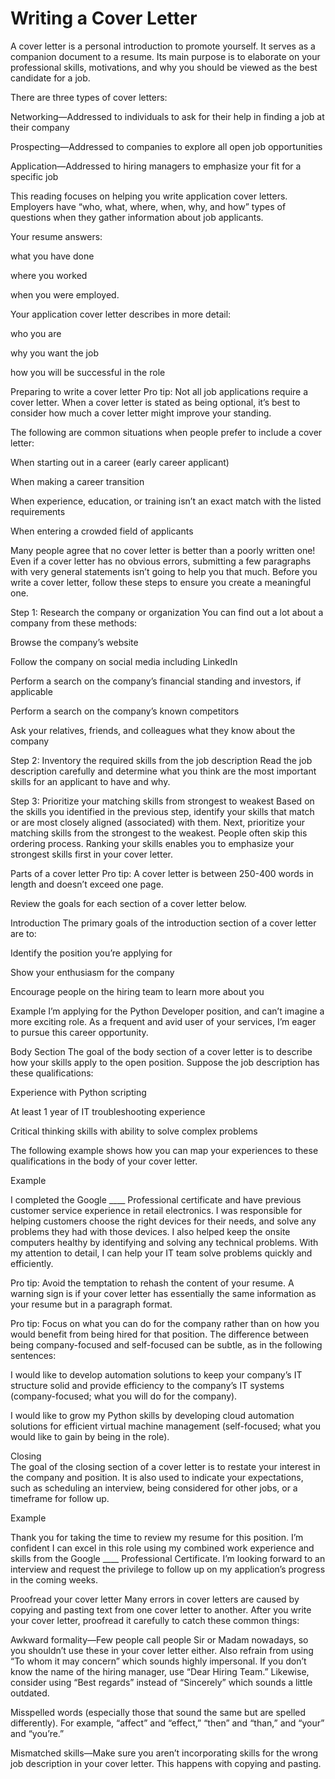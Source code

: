 # Writing a Cover Letter

A cover letter is a personal introduction to promote yourself. It serves as a companion document to a resume. Its main purpose is to elaborate on your professional skills, motivations, and why you should be viewed as the best candidate for a job.

There are three types of cover letters:

Networking—Addressed to individuals to ask for their help in finding a job at their company

Prospecting—Addressed to companies to explore all open job opportunities

Application—Addressed to hiring managers to emphasize your fit for a specific job

This reading focuses on helping you write application cover letters. Employers have “who, what, where, when, why, and how” types of questions when they gather information about job applicants.

Your resume answers:

what you have done

where you worked

when you were employed.

Your application cover letter describes in more detail:

who you are

why you want the job

how you will be successful in the role

Preparing to write a cover letter
Pro tip: Not all job applications require a cover letter. When a cover letter is stated as being optional, it’s best to consider how much a cover letter might improve your standing.

The following are common situations when people prefer to include a cover letter:

When starting out in a career (early career applicant)

When making a career transition

When experience, education, or training isn’t an exact match with the listed requirements

When entering a crowded field of applicants

Many people agree that no cover letter is better than a poorly written one! Even if a cover letter has no obvious errors, submitting a few paragraphs with very general statements isn’t going to help you that much. Before you write a cover letter, follow these steps to ensure you create a meaningful one.

Step 1: Research the company or organization
You can find out a lot about a company from these methods:

Browse the company’s website

Follow the company on social media including LinkedIn

Perform a search on the company’s financial standing and investors, if applicable

Perform a search on the company’s known competitors

Ask your relatives, friends, and colleagues what they know about the company

Step 2: Inventory the required skills from the job description
Read the job description carefully and determine what you think are the most important skills for an applicant to have and why.

Step 3: Prioritize your matching skills from strongest to weakest
Based on the skills you identified in the previous step, identify your skills that match or are most closely aligned (associated) with them. Next, prioritize your matching skills from the strongest to the weakest. People often skip this ordering process. Ranking your skills enables you to emphasize your strongest skills first in your cover letter.

Parts of a cover letter
Pro tip: A cover letter is between 250-400 words in length and doesn’t exceed one page.

Review the goals for each section of a cover letter below.

Introduction
The primary goals of the introduction section of a cover letter are to:

Identify the position you’re applying for

Show your enthusiasm for the company

Encourage people on the hiring team to learn more about you

Example I’m applying for the Python Developer position, and can’t imagine a more exciting role. As a frequent and avid user of your services, I’m eager to pursue this career opportunity.

Body Section
The goal of the body section of a cover letter is to describe how your skills apply to the open position. Suppose the job description has these qualifications:

Experience with Python scripting

At least 1 year of IT troubleshooting experience

Critical thinking skills with ability to solve complex problems

The following example shows how you can map your experiences to these qualifications in the body of your cover letter.

Example

I completed the Google \_\_\_\_ Professional certificate and have previous customer service experience in retail electronics. I was responsible for helping customers choose the right devices for their needs, and solve any problems they had with those devices. I also helped keep the onsite computers healthy by identifying and solving any technical problems. With my attention to detail, I can help your IT team solve problems quickly and efficiently.

Pro tip: Avoid the temptation to rehash the content of your resume. A warning sign is if your cover letter has essentially the same information as your resume but in a paragraph format.

Pro tip: Focus on what you can do for the company rather than on how you would benefit from being hired for that position. The difference between being company-focused and self-focused can be subtle, as in the following sentences:

I would like to develop automation solutions to keep your company’s IT structure solid and provide efficiency to the company’s IT systems (company-focused; what you will do for the company).

I would like to grow my Python skills by developing cloud automation solutions for efficient virtual machine management (self-focused; what you would like to gain by being in the role).

Closing  
The goal of the closing section of a cover letter is to restate your interest in the company and position. It is also used to indicate your expectations, such as scheduling an interview, being considered for other jobs, or a timeframe for follow up.

Example

Thank you for taking the time to review my resume for this position. I’m confident I can excel in this role using my combined work experience and skills from the Google \_\_\_\_ Professional Certificate. I’m looking forward to an interview and request the privilege to follow up on my application’s progress in the coming weeks.

Proofread your cover letter
Many errors in cover letters are caused by copying and pasting text from one cover letter to another. After you write your cover letter, proofread it carefully to catch these common things:

Awkward formality—Few people call people Sir or Madam nowadays, so you shouldn’t use these in your cover letter either. Also refrain from using “To whom it may concern” which sounds highly impersonal. If you don’t know the name of the hiring manager, use “Dear Hiring Team.” Likewise, consider using “Best regards” instead of “Sincerely” which sounds a little outdated.

Misspelled words (especially those that sound the same but are spelled differently). For example, “affect” and “effect,” “then” and “than,” and “your” and “you’re.”

Mismatched skills—Make sure you aren’t incorporating skills for the wrong job description in your cover letter. This happens with copying and pasting.
